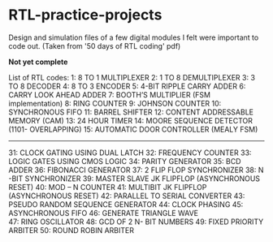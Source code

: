 # RTL-practice-projects
Design and simulation files of a few digital modules I felt were important to code out.
(Taken from '50 days of RTL coding' pdf)

**Not yet complete**

List of RTL codes: 
  1: 8 TO 1 MULTIPLEXER 
  2: 1 TO 8 DEMULTIPLEXER 
  3: 3 TO 8 DECODER 
  4: 8 TO 3 ENCODER 
  5: 4-BIT RIPPLE CARRY ADDER 
  6: CARRY LOOK AHEAD ADDER 
  7: BOOTH’S MULTIPLIER (FSM implementation)
  8: RING COUNTER 
  9: JOHNSON COUNTER 
  10: SYNCHRONOUS FIFO 
  11: BARREL SHIFTER 
  12: CONTENT ADDRESSABLE MEMORY (CAM) 
  13: 24 HOUR TIMER 
  14: MOORE SEQUENCE DETECTOR (1101- OVERLAPPING) 
  15: AUTOMATIC DOOR CONTROLLER (MEALY FSM) 

---  
  31: CLOCK GATING USING DUAL LATCH 
  32: FREQUENCY COUNTER 
  33: LOGIC GATES USING CMOS LOGIC 
  34: PARITY GENERATOR 
  35: BCD ADDER 
  36: FIBONACCI GENERATOR 
  37: 2 FLIP FLOP SYNCHRONIZER 
  38: N -BIT SYNCHRONIZER 
  39: MASTER SLAVE JK FLIPFLOP (ASYNCHRONOUS RESET) 
  40: MOD – N COUNTER 
  41: MULTIBIT JK FLIPFLOP (ASYNCHRONOUS RESET) 
  42: PARALLEL TO SERIAL CONVERTER 
  43: PSEUDO RANDOM SEQUENCE GENERATOR 
  44: CLOCK PHASING 
  45: ASYNCHRONOUS FIFO 
  46: GENERATE  TRIANGLE WAVE  
  47: RING OSCILLATOR 
  48: GCD OF 2 N- BIT NUMBERS 
  49: FIXED PRIORITY ARBITER 
  50: ROUND ROBIN ARBITER 
